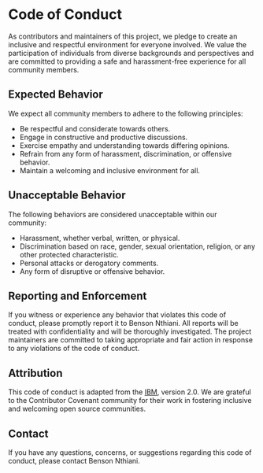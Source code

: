 # Code of Conduct

As contributors and maintainers of this project, we pledge to create an inclusive and respectful environment for everyone involved. We value the participation of individuals from diverse backgrounds and perspectives and are committed to providing a safe and harassment-free experience for all community members.

## Expected Behavior

We expect all community members to adhere to the following principles:

- Be respectful and considerate towards others.
- Engage in constructive and productive discussions.
- Exercise empathy and understanding towards differing opinions.
- Refrain from any form of harassment, discrimination, or offensive behavior.
- Maintain a welcoming and inclusive environment for all.

## Unacceptable Behavior

The following behaviors are considered unacceptable within our community:

- Harassment, whether verbal, written, or physical.
- Discrimination based on race, gender, sexual orientation, religion, or any other protected characteristic.
- Personal attacks or derogatory comments.
- Any form of disruptive or offensive behavior.

## Reporting and Enforcement

If you witness or experience any behavior that violates this code of conduct, please promptly report it to Benson Nthiani. All reports will be treated with confidentiality and will be thoroughly investigated. The project maintainers are committed to taking appropriate and fair action in response to any violations of the code of conduct.

## Attribution

This code of conduct is adapted from the [IBM](https://www.ibm.com/version/2/0/code_of_conduct/), version 2.0. We are grateful to the Contributor Covenant community for their work in fostering inclusive and welcoming open source communities.

## Contact

If you have any questions, concerns, or suggestions regarding this code of conduct, please contact Benson Nthiani.

